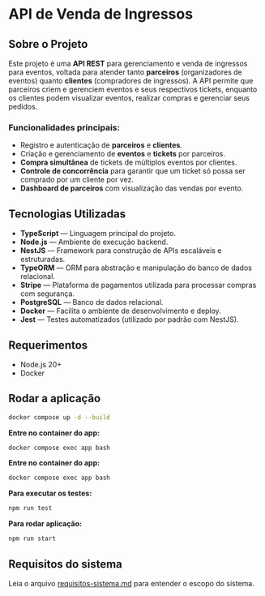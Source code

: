 # API de Venda de Ingressos

## Sobre o Projeto

Este projeto é uma **API REST** para gerenciamento e venda de ingressos para eventos, voltada para atender tanto **parceiros** (organizadores de eventos) quanto **clientes** (compradores de ingressos).
A API permite que parceiros criem e gerenciem eventos e seus respectivos tickets, enquanto os clientes podem visualizar eventos, realizar compras e gerenciar seus pedidos.

### Funcionalidades principais:

- Registro e autenticação de **parceiros** e **clientes**.
- Criação e gerenciamento de **eventos** e **tickets** por parceiros.
- **Compra simultânea** de tickets de múltiplos eventos por clientes.
- **Controle de concorrência** para garantir que um ticket só possa ser comprado por um cliente por vez.
- **Dashboard de parceiros** com visualização das vendas por evento.

## Tecnologias Utilizadas

- **TypeScript** — Linguagem principal do projeto.
- **Node.js** — Ambiente de execução backend.
- **NestJS** — Framework para construção de APIs escaláveis e estruturadas.
- **TypeORM** — ORM para abstração e manipulação do banco de dados relacional.
- **Stripe** — Plataforma de pagamentos utilizada para processar compras com segurança.
- **PostgreSQL** — Banco de dados relacional.
- **Docker** — Facilita o ambiente de desenvolvimento e deploy.
- **Jest** — Testes automatizados (utilizado por padrão com NestJS).

## Requerimentos

- Node.js 20+
- Docker

## Rodar a aplicação

```bash
docker compose up -d --build
```


**Entre no container do app:**
```bash
docker compose exec app bash 
```

**Entre no container do app:**
```bash
docker compose exec app bash 
```

**Para executar os testes:**
```bash
npm run test
```

**Para rodar aplicação:**
```bash
npm run start
```

## Requisitos do sistema

Leia o arquivo [requisitos-sistema.md](./requisitos-sistema.md) para entender o escopo do sistema.